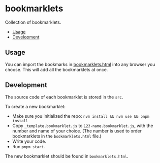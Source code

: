 bookmarklets
============

Collection of bookmarklets.

- [Usage](#usage)
- [Development](#development)

## Usage

You can import the bookmarks in [bookmarklets.html](bookmarklets.html) into any browser you choose. This will add all the bookmarklets at once.

## Development

The source code of each bookmarklet is stored in the `src`.

To create a new bookmarklet:

- Make sure you initialized the repo: `nvm install && nvm use && pnpm install`
- Copy `_template.bookmarklet.js` to `123-name.bookmarklet.js`, with the number and name of your choice. (The number is used to order bookmarklets in the `bookmarklets.html` file.)
- Write your code.
- Run `pnpm start`.

The new bookmarklet should be found in `bookmarklets.html`.
